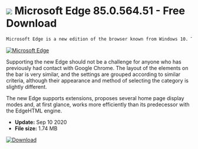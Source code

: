 # ![](https://cdn.softexe.net/static/icon/8/microsoft-edge-8379.png) Microsoft Edge 85.0.564.51 - Free Download

```sh
Microsoft Edge is a new edition of the browser known from Windows 10. This time Microsoft has put on the Chromium engine, significantly changing the functionality of the program and the possibilities of its personalization. In this way, the manufacturer wants to meet the expectations of users and compete for shares in the browser market, which is dominated by people using Google Chrome.
```
[![Microsoft Edge](https://gallery.dpcdn.pl/imgc/Tools/90662/g_-_420x350_1.5_-_xc6275bd2-f210-4830-82b0-c57a25253f19.png)](https://softexe.net/win/internet/browsers/microsoft-edge:hcga.html)

Supporting the new Edge should not be a challenge for anyone who has previously had contact with Google Chrome. The layout of the elements on the bar is very similar, and the settings are grouped according to similar criteria, although their appearance and method of selecting the category is slightly different.
 
 The new Edge supports extensions, proposes several home page display modes and, at first glance, works more efficiently than its predecessor with the EdgeHTML engine.


- **Update:** Sep 10 2020
- **File size:** 1.74 MB

[![Download](https://cdn.softexe.net/static/img/download.png)](https://softexe.net/win/internet/browsers/microsoft-edge:hcga.html)

